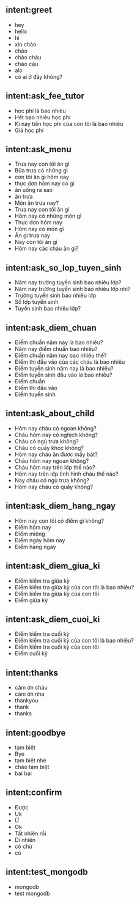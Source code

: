 ## intent:greet
- hey
- hello
- hi
- xin chào
- chào
- chào cháu
- chào cậu
- alo
- có ai ở đây không?

## intent:ask_fee_tutor
- học phí là bao nhiêu
- Hết bao nhiêu học phí
- Kì này tiền học phí của con tôi là bao nhiêu
- Giá học phí


## intent:ask_menu
- Trưa nay con tôi ăn gì
- Bữa trưa có những gì
- con tôi ăn gì hôm nay
- thực đơn hôm nay có gì
- ăn uống ra sao
- ăn trưa
- Món ăn trưa nay?
- Trưa nay con tôi ăn gì
- Hôm nay có những món gì
- Thực đơn hôm nay
- Hôm nay có món gì 
- Ăn gì trưa nay
- Nay con tôi ăn gì 
- Hôm nay các cháu ăn gì?

## intent:ask_so_lop_tuyen_sinh
- Năm nay trường tuyển sinh bao nhiêu lớp?
- Năm nay trường tuyển sinh bao nhiêu lớp nhỉ?
- Trường tuyển sinh bao nhiêu lớp
- Số lớp tuyển sinh
- Tuyển sinh bao nhiêu lớp?

## intent:ask_diem_chuan
- Điểm chuẩn năm nay là bao nhiêu?
- Năm nay điểm chuẩn bao nhiêu?
- Điểm chuẩn năm nay bao nhiêu thế?
- Điểm thi đầu vào của các cháu là bao nhiêu
- Điểm tuyển sinh năm nay là bao nhiêu?
- Điểm tuyển sinh đầu vào là bao nhiêu?
- Điểm chuẩn
- Điểm thi đầu vào
- Điểm tuyển sinh

## intent:ask_about_child
- Hôm nay cháu có ngoan không?
- Cháu hôm nay có nghịch không?
- Cháu có ngủ trưa không?
- Cháu có quấy khóc không?
- Hôm nay cháu ăn được mấy bát?
- Cháu hôm nay ngoan không?
- Cháu hôm nay trên lớp thế nào?
- Hôm nay trên lớp tình hình cháu thế nào?
- Nay cháu có ngủ trưa không?
- Hôm nay cháu có quấy không? 

## intent:ask_diem_hang_ngay
- Hôm nay con tôi có điểm gì không?
- Điểm hôm nay 
- Điểm miệng 
- Điểm ngày hôm nay
- Điểm hàng ngày

## intent:ask_diem_giua_ki
- Điểm kiểm tra giữa kỳ
- Điểm kiểm tra giữa kỳ của con tôi là bao nhiêu?
- Điểm kiểm tra giữa kỳ của con tôi
- Điểm giữa kỳ

## intent:ask_diem_cuoi_ki
- Điểm kiểm tra cuối kỳ
- Điểm kiểm tra cuối kỳ của con tôi là bao nhiêu?
- Điểm kiểm tra cuối kỳ của con tôi
- Điểm cuối kỳ

## intent:thanks
- cảm ơn cháu
- cảm ơn nha
- thankyou
- thank
- thanks

## intent:goodbye
- tạm biệt
- Bye
- tạm biệt nhé
- chào tạm biệt
- bai bai

## intent:confirm
- Được
- Uk
- Ừ
- Ok
- Tất nhiên rồi
- Dĩ nhiên
- có chứ
- có

## intent:test_mongodb
- mongodb
- test mongodb